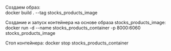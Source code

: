 Создаем образ:\
                   docker build . --tag stocks_products_image

Создание и запуск контейнера на основе образа stocks_products_image:
                   docker run -d --name stocks_products_container -p 8000:6060 stocks_products_image

Cтоп контейнера:
                   docker stop stocks_products_container

